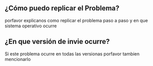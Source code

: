 ## ¿Cómo puedo replicar el Problema?
porfavor explicanos como replicar el problema paso a paso y en que sistema operativo ocurre
## ¿En que versión de invie ocurre?
Si este problema ocurre en todas las versionas porfavor tambien mencionarlo
